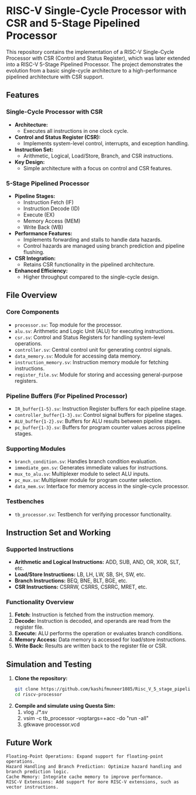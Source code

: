 # RISC-V Single-Cycle Processor with CSR and 5-Stage Pipelined Processor

This repository contains the implementation of a RISC-V Single-Cycle Processor with CSR (Control and Status Register), which was later extended into a RISC-V 5-Stage Pipelined Processor. The project demonstrates the evolution from a basic single-cycle architecture to a high-performance pipelined architecture with CSR support.

## Features

### Single-Cycle Processor with CSR
- **Architecture:**
  - Executes all instructions in one clock cycle.
- **Control and Status Register (CSR):**
  - Implements system-level control, interrupts, and exception handling.
- **Instruction Set:**
  - Arithmetic, Logical, Load/Store, Branch, and CSR instructions.
- **Key Design:**
  - Simple architecture with a focus on control and CSR features.

### 5-Stage Pipelined Processor
- **Pipeline Stages:**
  - Instruction Fetch (IF)
  - Instruction Decode (ID)
  - Execute (EX)
  - Memory Access (MEM)
  - Write Back (WB)
- **Performance Features:**
  - Implements forwarding and stalls to handle data hazards.
  - Control hazards are managed using branch prediction and pipeline flushing.
- **CSR Integration:**
  - Retains CSR functionality in the pipelined architecture.
- **Enhanced Efficiency:**
  - Higher throughput compared to the single-cycle design.

## File Overview

### Core Components
- `processor.sv`: Top module for the processor.
- `alu.sv`: Arithmetic and Logic Unit (ALU) for executing instructions.
- `csr.sv`: Control and Status Registers for handling system-level operations.
- `controller.sv`: Central control unit for generating control signals.
- `data_memory.sv`: Module for accessing data memory.
- `instruction_memory.sv`: Instruction memory module for fetching instructions.
- `register_file.sv`: Module for storing and accessing general-purpose registers.

### Pipeline Buffers (For Pipelined Processor)
- `IR_buffer{1-5}.sv`: Instruction Register buffers for each pipeline stage.
- `controller_buffer{1-3}.sv`: Control signal buffers for pipeline stages.
- `ALU_buffer{1-2}.sv`: Buffers for ALU results between pipeline stages.
- `pc_buffer{1-3}.sv`: Buffers for program counter values across pipeline stages.

### Supporting Modules
- `branch_condition.sv`: Handles branch condition evaluation.
- `immediate_gen.sv`: Generates immediate values for instructions.
- `mux_to_alu.sv`: Multiplexer module to select ALU inputs.
- `pc_mux.sv`: Multiplexer module for program counter selection.
- `data_mem.sv`: Interface for memory access in the single-cycle processor.

### Testbenches
- `tb_processor.sv`: Testbench for verifying processor functionality.

## Instruction Set and Working

### Supported Instructions
- **Arithmetic and Logical Instructions:** ADD, SUB, AND, OR, XOR, SLT, etc.
- **Load/Store Instructions:** LB, LH, LW, SB, SH, SW, etc.
- **Branch Instructions:** BEQ, BNE, BLT, BGE, etc.
- **CSR Instructions:** CSRRW, CSRRS, CSRRC, MRET, etc.

### Functionality Overview
1. **Fetch:** Instruction is fetched from the instruction memory.
2. **Decode:** Instruction is decoded, and operands are read from the register file.
3. **Execute:** ALU performs the operation or evaluates branch conditions.
4. **Memory Access:** Data memory is accessed for load/store instructions.
5. **Write Back:** Results are written back to the register file or CSR.

## Simulation and Testing

1. **Clone the repository:**
   ```sh
   git clone https://github.com/kashifmuneer1085/Risc_V_5_stage_pipelined_Processor.git
   cd riscv-processor
   
2. **Compile and simulate using Questa Sim:**
    1. vlog ./*.sv
    2. vsim -c tb_processor -voptargs=+acc -do "run -all"
    3. gtkwave processor.vcd



## Future Work
    Floating-Point Operations: Expand support for floating-point operations.
    Hazard Handling and Branch Prediction: Optimize hazard handling and branch prediction logic.
    Cache Memory: Integrate cache memory to improve performance.
    RISC-V Extensions: Add support for more RISC-V extensions, such as vector instructions.

    




   
